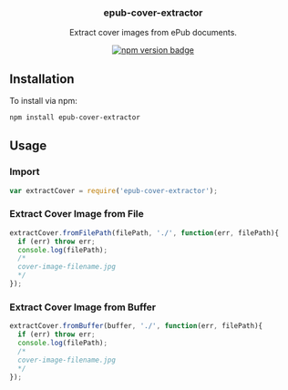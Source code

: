 <h3 align="center">epub-cover-extractor</h3>

<p align="center">Extract cover images from ePub documents.</p>

<p align="center">
  <a href="https://badge.fury.io/js/epub-cover-extractor">
    <img src="https://badge.fury.io/js/epub-cover-extractor.svg" alt="npm version badge">
  </a>
</p>

## Installation

To install via npm:

```sh
npm install epub-cover-extractor
```

## Usage

### Import

```js
var extractCover = require('epub-cover-extractor');
```

### Extract Cover Image from File

```js
extractCover.fromFilePath(filePath, './', function(err, filePath){
  if (err) throw err;
  console.log(filePath);
  /*
  cover-image-filename.jpg
  */
});
```

### Extract Cover Image from Buffer

```js
extractCover.fromBuffer(buffer, './', function(err, filePath){
  if (err) throw err;
  console.log(filePath);
  /*
  cover-image-filename.jpg
  */
});
```
